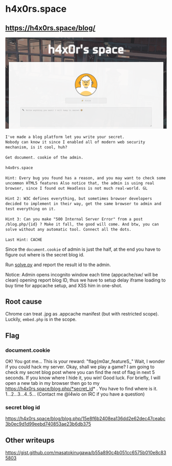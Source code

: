 # h4x0rs.space
## https://h4x0rs.space/blog/

![index](index.png)

```
I've made a blog platform let you write your secret. 
Nobody can know it since I enabled all of modern web security mechanism, is it cool, huh?

Get document. cookie of the admin.

h4x0rs.space

Hint: Every bug you found has a reason, and you may want to check some uncommon HTML5 features Also notice that, the admin is using real browser, since I found out Headless is not much real-world. GL

Hint 2: W3C defines everything, but sometimes browser developers decided to implement in their way, get the same browser to admin and test everything on it.

Hint 3: Can you make "500 Internal Server Error" from a post /blog.php/{id} ? Make it fall, the good will come. And btw, you can solve without any automatic tool. Connect all the dots.

Last Hint: CACHE
```

Since the `document.cookie` of admin is just the half, at the end you have to figure out where is the secret blog id.

Run [solve.py](solve.py) and report the result id to the admin.

Notice: Admin opens incognito window each time (appcache/sw/ will be clean) opening report blog ID, thus we have to setup delay iframe loading to buy time for appcache setup, and XSS him in one-shot.

## Root cause

Chrome can treat .jpg as .appcache manifest (but with restricted scope). Luckily, `embed.php` is in the scope.


## Flag
### document.cookie
OK! You got me... This is your reward: "flag{m0ar_featureS_" Wait, I wonder if you could hack my server. Okay, shall we play a game? I am going to check my secret blog post where you can find the rest of flag in next 5 seconds. If you know where I hide it, you win! Good luck. For briefly, I will open a new tab in my browser then go to my https://h4x0rs.space/blog.php/*secret_id* . You have to find where is it. 1...2...3...4..5... (Contact me @l4wio on IRC if you have a question)

### secret blog id
https://h4x0rs.space/blog/blog.php/15e8f6b2408ea136dd2e62dec47ceabc3b0ec9d1d99eebd740853ae23b6db375

## Other writeups
https://gist.github.com/masatokinugawa/b55a890c4b051cc6575b010e8c835803

